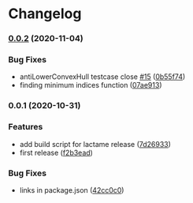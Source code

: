 # Changelog

### [0.0.2](https://www.github.com/mljs/direct-optimization/compare/v0.0.1...v0.0.2) (2020-11-04)


### Bug Fixes

* antiLowerConvexHull testcase close [#15](https://www.github.com/mljs/direct-optimization/issues/15) ([0b55f74](https://www.github.com/mljs/direct-optimization/commit/0b55f74e3d7fe631a7b222038255b14de5faca2d))
* finding minimum indices function ([07ae913](https://www.github.com/mljs/direct-optimization/commit/07ae913321ee6c0f7dc24dcbabfe7cf22f31716c))

### 0.0.1 (2020-10-31)


### Features

* add build script for lactame release ([7d26933](https://www.github.com/mljs/direct-optimization/commit/7d26933f89cfb053065d0a82b9cfbd4458dd8946))
* first release ([f2b3ead](https://www.github.com/mljs/direct-optimization/commit/f2b3ead65aabdd065ee0d7334fe481bbd5c18aa2))


### Bug Fixes

* links in package.json ([42cc0c0](https://www.github.com/mljs/direct-optimization/commit/42cc0c0041a19a6c07a06bafb4630e553afc02f4))
